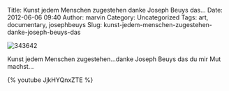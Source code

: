 Title: Kunst jedem Menschen zugestehen danke Joseph Beuys das...
Date: 2012-06-06 09:40
Author: marvin
Category: Uncategorized
Tags: art, documentary, josephbeuys
Slug: kunst-jedem-menschen-zugestehen-danke-joseph-beuys-das

![343642]({filename}/images/343642.png)

Kunst jedem Menschen zugestehen...danke Joseph Beuys das du mir Mut
machst...

{% youtube JjkHYQnxZTE %}


